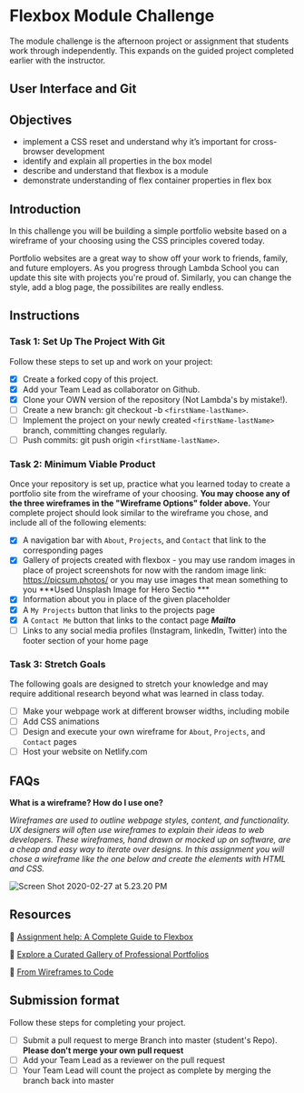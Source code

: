 # Flexbox Module Challenge

The module challenge is the afternoon project or assignment that students work through independently. This expands on the guided project completed earlier with the instructor.

## User Interface and Git

## Objectives

- implement a CSS reset and understand why it’s important for cross-browser development
- identify and explain all properties in the box model
- describe and understand that flexbox is a module
- demonstrate understanding of flex container properties in flex box

## Introduction

In this challenge you will be building a simple portfolio website based on a wireframe of your choosing using the CSS principles covered today.

Portfolio websites are a great way to show off your work to friends, family, and future employers. As you progress through Lambda School you can update this site with projects you're proud of. Similarly, you can change the style, add a blog page, the possibilites are really endless.

## Instructions

### Task 1: Set Up The Project With Git

Follow these steps to set up and work on your project:

- [X] Create a forked copy of this project.
- [X] Add your Team Lead as collaborator on Github.
- [X] Clone your OWN version of the repository (Not Lambda's by mistake!).
- [ ] Create a new branch: git checkout -b `<firstName-lastName>`.
- [ ] Implement the project on your newly created `<firstName-lastName>` branch, committing changes regularly.
- [ ] Push commits: git push origin `<firstName-lastName>`.
 
### Task 2: Minimum Viable Product

Once your repository is set up, practice what you learned today to create a portfolio site from the wireframe of your choosing. **You may choose any of the three wireframes in the "Wireframe Options" folder above.** Your complete project should look similar to the wireframe you chose, and include all of the following elements:

- [X]  A navigation bar with `About`, `Projects`, and `Contact` that link to the corresponding pages
- [X]  Gallery of projects created with flexbox - you may use random images in place of project screenshots for now with the random image link: https://picsum.photos/ or you may use images that mean something to you ***Used Unsplash Image for Hero Sectio ***
- [X]  Information about you in place of the given placeholder
- [X]  A `My Projects` button that links to the projects page
- [X]  A `Contact Me` button that links to the contact page ***Mailto***
- [ ]  Links to any social media profiles (Instagram, linkedIn, Twitter) into the footer section of your home page

### Task 3: Stretch Goals

The following goals are designed to stretch your knowledge and may require additional research beyond what was learned in class today.

- [ ] Make your webpage work at different browser widths, including mobile
- [ ] Add CSS animations
- [ ] Design and execute your own wireframe for `About`, `Projects`, and `Contact` pages
- [ ] Host your website on Netlify.com

## FAQs

**What is a wireframe? How do I use one?**

*Wireframes are used to outline webpage styles, content, and functionality. UX designers will often use wireframes to explain their ideas to web developers. These wireframes, hand drawn or mocked up on software, are a cheap and easy way to iterate over designs. In this assignment you will chose a wireframe like the one below and create the elements with HTML and CSS.*

![Screen Shot 2020-02-27 at 5.23.20 PM](https://i.imgur.com/b3riE65.png)

## Resources

👋 [Assignment help: A Complete Guide to Flexbox](https://css-tricks.com/snippets/css/a-guide-to-flexbox/)

👀 [Explore a Curated Gallery of Professional Portfolios](https://wpamelia.com/portfolio-websites/#webdev)

🌼 [From Wireframes to Code](https://www.uxmatters.com/mt/archives/2010/12/from-wireframes-to-code-part-i.php)

## Submission format

Follow these steps for completing your project.

- [ ] Submit a pull request to merge <firstName-lastName> Branch into master (student's  Repo). **Please don't merge your own pull request**
- [ ] Add your Team Lead as a reviewer on the pull request
- [ ] Your Team Lead will count the project as complete by merging the branch back into master

